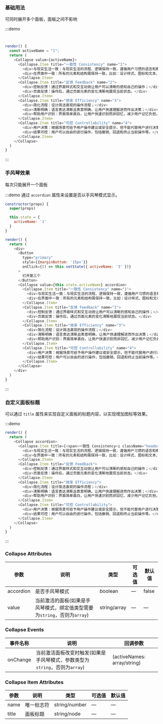 ### 基础用法

可同时展开多个面板，面板之间不影响

:::demo
```js


render() {
  const activeName = "1";
  return (
    <Collapse value={activeName}>
      <Collapse.Item title="一致性 Consistency" name="1">
        <div>与现实生活一致：与现实生活的流程、逻辑保持一致，遵循用户习惯的语言和概念；</div>
        <div>在界面中一致：所有的元素和结构需保持一致，比如：设计样式、图标和文本、元素的位置等。</div>
      </Collapse.Item>
      <Collapse.Item title="反馈 Feedback" name="2">
        <div>控制反馈：通过界面样式和交互动效让用户可以清晰的感知自己的操作；</div>
        <div>页面反馈：操作后，通过页面元素的变化清晰地展现当前状态。</div>
      </Collapse.Item>
      <Collapse.Item title="效率 Efficiency" name="3">
        <div>简化流程：设计简洁直观的操作流程；</div>
        <div>清晰明确：语言表达清晰且表意明确，让用户快速理解进而作出决策；</div>
        <div>帮助用户识别：界面简单直白，让用户快速识别而非回忆，减少用户记忆负担。</div>
      </Collapse.Item>
      <Collapse.Item title="可控 Controllability" name="4">
        <div>用户决策：根据场景可给予用户操作建议或安全提示，但不能代替用户进行决策；</div>
        <div>结果可控：用户可以自由的进行操作，包括撤销、回退和终止当前操作等。</div>
      </Collapse.Item>
    </Collapse>
  )
}
```
:::

### 手风琴效果

每次只能展开一个面板

:::demo 通过 `accordion` 属性来设置是否以手风琴模式显示。
```js
constructor(props) {
  super(props)

  this.state = {
    activeName: '1'
  }
}

render() {
  return (
    <div>
      <Button
        type="primary"
        style={{marginBottom: '15px'}}
        onClick={() => this.setState({ activeName: '3' })}
      >
        打开第三个
      </Button>
      <Collapse value={this.state.activeName} accordion>
        <Collapse.Item title="一致性 Consistency" name="1">
          <div>与现实生活一致：与现实生活的流程、逻辑保持一致，遵循用户习惯的语言和概念；</div>
          <div>在界面中一致：所有的元素和结构需保持一致，比如：设计样式、图标和文本、元素的位置等。</div>
        </Collapse.Item>
        <Collapse.Item title="反馈 Feedback" name="2">
          <div>控制反馈：通过界面样式和交互动效让用户可以清晰的感知自己的操作；</div>
          <div>页面反馈：操作后，通过页面元素的变化清晰地展现当前状态。</div>
        </Collapse.Item>
        <Collapse.Item title="效率 Efficiency" name="3">
          <div>简化流程：设计简洁直观的操作流程；</div>
          <div>清晰明确：语言表达清晰且表意明确，让用户快速理解进而作出决策；</div>
          <div>帮助用户识别：界面简单直白，让用户快速识别而非回忆，减少用户记忆负担。</div>
        </Collapse.Item>
        <Collapse.Item title="可控 Controllability" name="4">
          <div>用户决策：根据场景可给予用户操作建议或安全提示，但不能代替用户进行决策；</div>
          <div>结果可控：用户可以自由的进行操作，包括撤销、回退和终止当前操作等。</div>
        </Collapse.Item>
      </Collapse>
    </div>
  )
}
```
:::

### 自定义面板标题

可以通过 `title` 属性来实现自定义面板的标题内容，以实现增加图标等效果。

:::demo
```js
render() {
  return (
    <Collapse accordion>
      <Collapse.Item title={<span>一致性 Consistency<i className="header-icon el-icon-information"></i></span>}>
        <div>与现实生活一致：与现实生活的流程、逻辑保持一致，遵循用户习惯的语言和概念；</div>
        <div>在界面中一致：所有的元素和结构需保持一致，比如：设计样式、图标和文本、元素的位置等。</div>
      </Collapse.Item>
      <Collapse.Item title="反馈 Feedback">
        <div>控制反馈：通过界面样式和交互动效让用户可以清晰的感知自己的操作；</div>
        <div>页面反馈：操作后，通过页面元素的变化清晰地展现当前状态。</div>
      </Collapse.Item>
      <Collapse.Item title="效率 Efficiency">
        <div>简化流程：设计简洁直观的操作流程；</div>
        <div>清晰明确：语言表达清晰且表意明确，让用户快速理解进而作出决策；</div>
        <div>帮助用户识别：界面简单直白，让用户快速识别而非回忆，减少用户记忆负担。</div>
      </Collapse.Item>
      <Collapse.Item title="可控 Controllability">
        <div>用户决策：根据场景可给予用户操作建议或安全提示，但不能代替用户进行决策；</div>
        <div>结果可控：用户可以自由的进行操作，包括撤销、回退和终止当前操作等。</div>
      </Collapse.Item>
    </Collapse>
  )
}
```
:::

### Collapse Attributes
| 参数      | 说明          | 类型      | 可选值                           | 默认值  |
|---------- |-------------- |---------- |--------------------------------  |-------- |
| accordion | 是否手风琴模式 | boolean | — | false |
| value | 当前激活的面板(如果是手风琴模式，绑定值类型需要为`string`，否则为`array`) | string/array | — | — |

### Collapse Events
| 事件名称 | 说明 | 回调参数 |
|---------|---------|---------|
| onChange | 当前激活面板改变时触发(如果是手风琴模式，参数类型为`string`，否则为`array`) | (activeNames: array/string) |


### Collapse Item Attributes
| 参数      | 说明          | 类型      | 可选值                           | 默认值  |
|---------- |-------------- |---------- |--------------------------------  |-------- |
| name | 唯一标志符 | string/number | — | — |
| title | 面板标题 | string/node | — | — |
